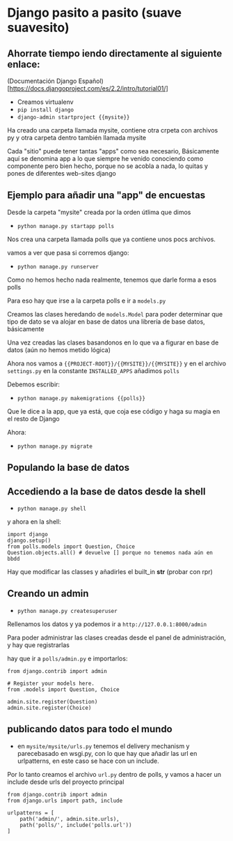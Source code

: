 # Django pasito a pasito (suave suavesito)

## Ahorrate tiempo iendo directamente al siguiente enlace:

(Documentación Django Español)[https://docs.djangoproject.com/es/2.2/intro/tutorial01/]

- Creamos virtualenv
- `pip install django`
- `django-admin startproject {{mysite}}`

Ha creado una carpeta llamada mysite, contiene otra crpeta con archivos py y otra carpeta dentro también llamada mysite

Cada "sitio" puede tener tantas "apps" como sea necesario, 
Básicamente aquí se denomina app a lo que siempre he venido conociendo como componente
pero bien hecho, porque no se acobla a nada, lo quitas y pones de diferentes web-sites django

## Ejemplo para añadir una "app" de encuestas 

Desde la carpeta "mysite" creada por la orden útlima que dimos
- `python manage.py startapp polls`

Nos crea una carpeta llamada polls que ya contiene unos pocs archivos.

vamos a ver que pasa si corremos django:

- `python manage.py runserver`

Como no hemos hecho nada realmente, tenemos que darle forma a esos polls

Para eso hay que irse a la carpeta polls e ir a `models.py`

Creamos las clases heredando de `models.Model` para poder determinar que tipo de dato se va alojar en base de datos
una librería de base datos, básicamente

Una vez creadas las clases basandonos en lo que va a figurar en base de datos (aún no hemos metido lógica)

Ahora nos vamos a `{{PROJECT-ROOT}}/{{MYSITE}}/{{MYSITE}}`
y en el archivo `settings.py` en la constante `INSTALLED_APPS` añadimos `polls` 

Debemos escribir:

- `python manage.py makemigrations {{polls}}`

Que le dice a la app, que ya está, que coja ese código y haga su magia en el resto de Django

Ahora:

- `python manage.py migrate`

## Populando la base de datos


## Accediendo a la base de datos desde la shell

- `python manage.py shell`

y ahora en la shell:

```
import django
django.setup()
from polls.models import Question, Choice
Question.objects.all() # devuelve [] porque no tenemos nada aún en bbdd
```

Hay que modificar las classes y añadirles el built_in __str__ (probar con rpr)


## Creando un admin

- `python manage.py createsuperuser`

Rellenamos los datos y ya podemos ir a `http://127.0.0.1:8000/admin`

Para poder administrar las clases creadas desde el panel de administración, y hay que registrarlas

hay que ir a `polls/admin.py` e importarlos:

```
from django.contrib import admin

# Register your models here.
from .models import Question, Choice

admin.site.register(Question)
admin.site.register(Choice)

```

## publicando datos para todo el mundo

- en `mysite/mysite/urls.py` tenemos el delivery mechanism y parecebasado en wsgi.py, con lo que hay que añadir
las url en urlpatterns, en este caso se hace con un include.

Por lo tanto creamos el archivo `url.py` dentro de polls, y vamos a hacer un include desde urls del proyecto principal







```buildoutcfg
from django.contrib import admin
from django.urls import path, include

urlpatterns = [
    path('admin/', admin.site.urls),
    path('polls/', include('polls.url'))
]

```
